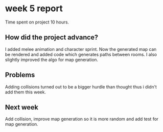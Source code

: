 # week 5 report
Time spent on project 10 hours.

## How did the project advance?

I added melee animation and character sprint. Now the generated map can be rendered and added code which generates paths between rooms. I also slightly improved the algo for map generation.

## Problems

Adding collisions turned out to be a bigger hurdle than thought thus i didn't add them this week.

## Next week

Add collision, improve map generation so it is more random and add test for map generation.
